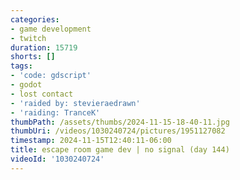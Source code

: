 ```yaml
---
categories:
- game development
- twitch
duration: 15719
shorts: []
tags:
- 'code: gdscript'
- godot
- lost contact
- 'raided by: stevieraedrawn'
- 'raiding: TranceK'
thumbPath: /assets/thumbs/2024-11-15-18-40-11.jpg
thumbUri: /videos/1030240724/pictures/1951127082
timestamp: 2024-11-15T12:40:11-06:00
title: escape room game dev | no signal (day 144)
videoId: '1030240724'
---
```

